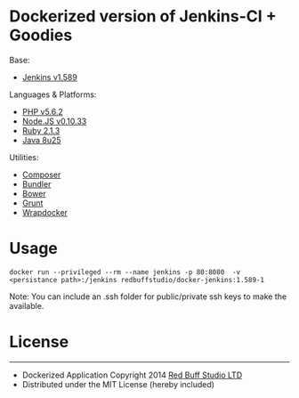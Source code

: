 Dockerized version of Jenkins-CI + Goodies
===========

Base:

* [Jenkins v1.589](http://jenkins-ci.org/)

Languages & Platforms:

* [PHP v5.6.2](http://php.net/ChangeLog-5.php#5.6.2)
* [Node.JS v0.10.33](http://blog.nodejs.org/2014/10/23/node-v0-10-33-stable/)
* [Ruby 2.1.3](https://www.ruby-lang.org/en/news/2014/09/19/ruby-2-1-3-is-released/)
* [Java 8u25](http://www.oracle.com/technetwork/java/javase/8u25-relnotes-2296185.html)

Utilities:

* [Composer](http://getcomposer.org/)
* [Bundler](http://bundler.io)
* [Bower](http://bower.io)
* [Grunt](http://gruntjs.com)
* [Wrapdocker](https://github.com/jpetazzo/dind/blob/master/wrapdocker)

# Usage

`docker run --privileged --rm --name jenkins -p 80:8080  -v <persistance path>:/jenkins redbuffstudio/docker-jenkins:1.589-1`

Note: You can include an .ssh folder for public/private ssh keys to
make the available.

# License
-------

 * Dockerized Application Copyright 2014 [Red Buff Studio LTD](http://redbuffstudio.com)
 * Distributed under the MIT License (hereby included)
